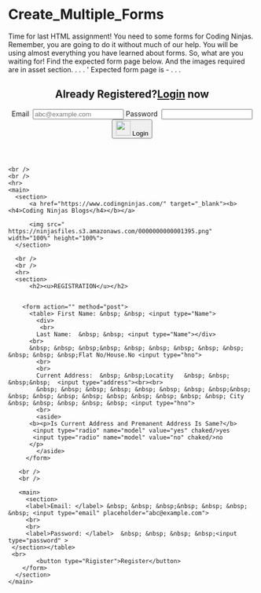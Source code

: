 # Create_Multiple_Forms
Time for last HTML assignment! You need to some forms for Coding Ninjas.
Remember, you are going to do it without much of our help. You will be using almost everything you have learned about forms.
So, what are you waiting for! Find the expected form page below. And the images required are in asset section.
.
.
.
'
Expected form page is -
.
.
.
<!DOCTYPE html>
<html>
  <head>  </head>
  <body>
    <header>
      <h2>Already Registered?<u>Login</u> now</hr> </h2>
      <!-- image to be used:
      https://ninjasfiles.s3.amazonaws.com/0000000000001395.png -->
      <label type="eMailid">Email &nbsp;</label><input type="email"  placeholder="abc@example.com" required >
      <label type="Passward">Password &nbsp;</label><input type="password" required >
        <button type="Login">
           <img src=" https://ninjasfiles.s3.amazonaws.com/0000000000001395.png" heght="5" width="30"> Login</button>
      <form action="" method="post"></form>
    </header>

    <br />
    <br />
    <hr>
    <main>
      <section>
          <a href="https://www.codingninjas.com/" target="_blank"><b><h4>Coding Ninjas Blogs</h4></b></a>
            
          <img src=" https://ninjasfiles.s3.amazonaws.com/0000000000001395.png" width="100%" height="100%"> 
      </section>

      <br />
      <br />
      <hr>
      <section>
          <h2><u>REGISTRATION</u></h2>
  

        <form action="" method="post">
          <table> First Name: &nbsp; &nbsp; <input type="Name">
            <div>
             <br>
            Last Name:  &nbsp; &nbsp; <input type="Name"></div>
          <br>
          &nbsp; &nbsp; &nbsp;&nbsp; &nbsp; &nbsp; &nbsp; &nbsp; &nbsp; &nbsp; &nbsp; &nbsp;Flat No/House.No <input type="hno">
            <br>
            <br>
            Current Address:  &nbsp; &nbsp;Locatity   &nbsp; &nbsp; &nbsp;&nbsp;  <input type="address"><br><br>
            &nbsp; &nbsp; &nbsp; &nbsp; &nbsp; &nbsp; &nbsp; &nbsp;&nbsp; &nbsp; &nbsp; &nbsp; &nbsp; &nbsp; &nbsp; &nbsp; &nbsp; &nbsp; City &nbsp; &nbsp; &nbsp; &nbsp; &nbsp; <input type="hno">
            <br>
            <aside>
          <b><p>Is Current Address and Premanent Address Is Same?</b>
           <input type="radio" name="model" value="yes" chaked/>yes
           <input type="radio" name="model" value="no" chaked/>no
          </p>
            </aside>
         </form>
     
       <br />
       <br />
   
       <main>
         <section>
         <label>Email: </label> &nbsp; &nbsp; &nbsp;&nbsp; &nbsp; &nbsp; &nbsp; <input type="email" placeholder="abc@example.com">
         <br>
         <br>
         <label>Password: </label>  &nbsp; &nbsp; &nbsp; &nbsp;<input type="password" >
     </section></table>
     <br>
            <button type="Rigister">Register</button>
        </form>
      </section>
    </main>
  </body>
</html>


